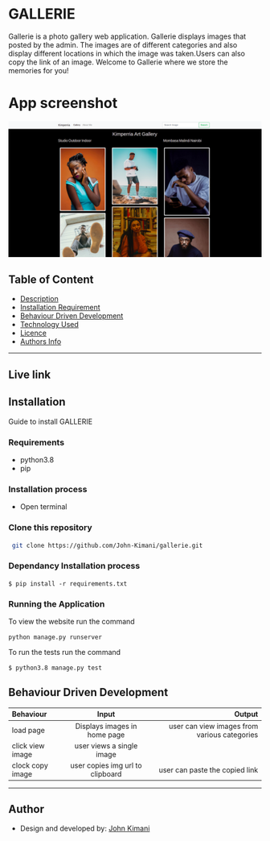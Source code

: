 # GALLERIE
Gallerie is a photo gallery web application. Gallerie displays images that posted by the admin. The images are of different categories and also display different locations in which the image was taken.Users can also copy the link of an image.
Welcome to Gallerie where we store the memories for you!


# App screenshot
![Gallerie](/static/images/lourve.png)


## Table of Content
+ [Description](#description)
+ [Installation Requirement](#Installation)
+ [Behaviour Driven Development](#Behaviour-Driven-Development)
+ [Technology Used](#technology-used)
+ [Licence](#licence)
+ [Authors Info](#authors-info)

****


## Live link

## Installation
Guide to install GALLERIE

### Requirements
* python3.8
* pip 

### Installation process
* Open terminal


### Clone this repository
```bash
 git clone https://github.com/John-Kimani/gallerie.git
```

### Dependancy Installation process
```
$ pip install -r requirements.txt

```

### Running the Application
To view the website run the command
```
python manage.py runserver

```
To run the tests run the command
```
$ python3.8 manage.py test

```
## Behaviour Driven Development
| Behaviour | Input | Output |
| :---------------- | :---------------: | ------------------: |
| load page | Displays images in home page| user can view images from various categories|
| click view image | user views a single image|  |
| clock copy image  | user copies img url to clipboard| user can paste the copied link|


****


## Author

* Design and developed by: [John Kimani](https://github.com/John-Kimani)